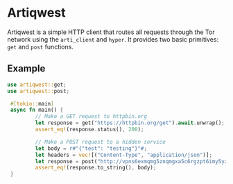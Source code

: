 # Artiqwest
Artiqwest is a simple HTTP client that routes all requests through the Tor network using the `arti_client` and `hyper`.
It provides two basic primitives: `get` and `post` functions.

## Example
```rust
use artiqwest::get;
use artiqwest::post;

 #[tokio::main]
 async fn main() {
         // Make a GET request to httpbin.org
         let response = get("https://httpbin.org/get").await.unwrap();
         assert_eq!(response.status(), 200);

         // Make a POST request to a hidden service
         let body = r#"{"test": "testing"}"#;
         let headers = vec![("Content-Type", "application/json")];
         let response = post("http://vpns6exmqmg5znqmgxa5c6rgzpt6imy5yzrbsoszovgfipdjypnchpyd.onion/echo", body, Some(headers)).await.unwrap();
         assert_eq!(response.to_string(), body);
 }
 ```
